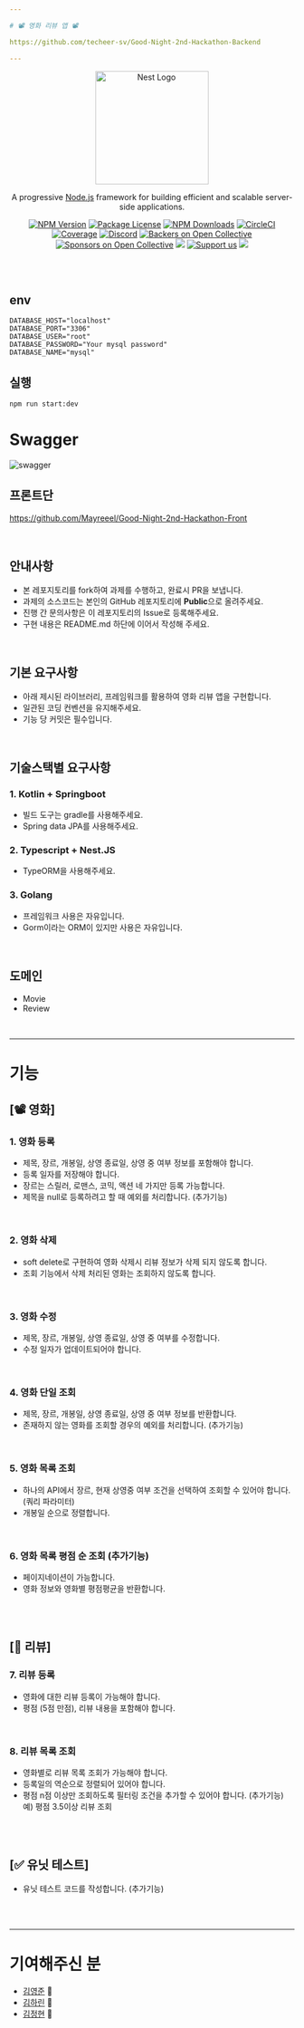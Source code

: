 ```yaml
---

# 📽️ 영화 리뷰 앱 📽️

https://github.com/techeer-sv/Good-Night-2nd-Hackathon-Backend

---
```


<p align="center">
  <a href="http://nestjs.com/" target="blank"><img src="https://nestjs.com/img/logo-small.svg" width="200" alt="Nest Logo" /></a>
</p>

[circleci-image]: https://img.shields.io/circleci/build/github/nestjs/nest/master?token=abc123def456
[circleci-url]: https://circleci.com/gh/nestjs/nest

  <p align="center">A progressive <a href="http://nodejs.org" target="_blank">Node.js</a> framework for building efficient and scalable server-side applications.</p>
    <p align="center">
<a href="https://www.npmjs.com/~nestjscore" target="_blank"><img src="https://img.shields.io/npm/v/@nestjs/core.svg" alt="NPM Version" /></a>
<a href="https://www.npmjs.com/~nestjscore" target="_blank"><img src="https://img.shields.io/npm/l/@nestjs/core.svg" alt="Package License" /></a>
<a href="https://www.npmjs.com/~nestjscore" target="_blank"><img src="https://img.shields.io/npm/dm/@nestjs/common.svg" alt="NPM Downloads" /></a>
<a href="https://circleci.com/gh/nestjs/nest" target="_blank"><img src="https://img.shields.io/circleci/build/github/nestjs/nest/master" alt="CircleCI" /></a>
<a href="https://coveralls.io/github/nestjs/nest?branch=master" target="_blank"><img src="https://coveralls.io/repos/github/nestjs/nest/badge.svg?branch=master#9" alt="Coverage" /></a>
<a href="https://discord.gg/G7Qnnhy" target="_blank"><img src="https://img.shields.io/badge/discord-online-brightgreen.svg" alt="Discord"/></a>
<a href="https://opencollective.com/nest#backer" target="_blank"><img src="https://opencollective.com/nest/backers/badge.svg" alt="Backers on Open Collective" /></a>
<a href="https://opencollective.com/nest#sponsor" target="_blank"><img src="https://opencollective.com/nest/sponsors/badge.svg" alt="Sponsors on Open Collective" /></a>
  <a href="https://paypal.me/kamilmysliwiec" target="_blank"><img src="https://img.shields.io/badge/Donate-PayPal-ff3f59.svg"/></a>
    <a href="https://opencollective.com/nest#sponsor"  target="_blank"><img src="https://img.shields.io/badge/Support%20us-Open%20Collective-41B883.svg" alt="Support us"></a>
  <a href="https://twitter.com/nestframework" target="_blank"><img src="https://img.shields.io/twitter/follow/nestframework.svg?style=social&label=Follow"></a>
</p>
  <!--[![Backers on Open Collective](https://opencollective.com/nest/backers/badge.svg)](https://opencollective.com/nest#backer)
  [![Sponsors on Open Collective](https://opencollective.com/nest/sponsors/badge.svg)](https://opencollective.com/nest#sponsor)-->

<br><br>

## env

```
DATABASE_HOST="localhost"
DATABASE_PORT="3306"
DATABASE_USER="root"
DATABASE_PASSWORD="Your mysql password"
DATABASE_NAME="mysql"
```

## 실행
```
npm run start:dev
```

# Swagger

![swagger](https://github.com/Mayreeel/Good-Night-2nd-Hackathon-Back/assets/112528747/ef15f1be-dd0d-49df-9a5d-4608bba3a851)


## 프론트단

https://github.com/Mayreeel/Good-Night-2nd-Hackathon-Front

<br>

## 안내사항
- 본 레포지토리를 fork하여 과제를 수행하고, 완료시 PR을 보냅니다.
- 과제의 소스코드는 본인의 GitHub 레포지토리에 **Public**으로 올려주세요.
- 진행 간 문의사항은 이 레포지토리의 Issue로 등록해주세요.
- 구현 내용은 README.md 하단에 이어서 작성해 주세요.

<br>

## 기본 요구사항
- 아래 제시된 라이브러리, 프레임워크를 활용하여 영화 리뷰 앱을 구현합니다.
- 일관된 코딩 컨벤션을 유지해주세요.
- 기능 당 커밋은 필수입니다.

<br>

## 기술스택별 요구사항

### 1. Kotlin + Springboot
- 빌드 도구는 gradle를 사용해주세요.
- Spring data JPA를 사용해주세요.

### 2. Typescript + Nest.JS
- TypeORM을 사용해주세요.

### 3. Golang
- 프레임워크 사용은 자유입니다.
- Gorm이라는 ORM이 있지만 사용은 자유입니다.

<br>

## 도메인

- Movie
- Review

<br>

---

# 기능

## [📽️ 영화]

### 1. 영화 등록
  - 제목, 장르, 개봉일, 상영 종료일, 상영 중 여부 정보를 포함해야 합니다.
  - 등록 일자를 저장해야 합니다.
  - 장르는 스릴러, 로맨스, 코믹, 액션 네 가지만 등록 가능합니다.
  - 제목을 null로 등록하려고 할 때 예외를 처리합니다. (추가기능)
    
<br>
 
### 2. 영화 삭제
  - soft delete로 구현하여 영화 삭제시 리뷰 정보가 삭제 되지 않도록 합니다.
  - 조회 기능에서 삭제 처리된 영화는 조회하지 않도록 합니다.

<br>
 
### 3. 영화 수정
  - 제목, 장르, 개봉일, 상영 종료일, 상영 중 여부를 수정합니다.
  - 수정 일자가 업데이트되어야 합니다.

 <br>

### 4. 영화 단일 조회
  - 제목, 장르, 개봉일, 상영 종료일, 상영 중 여부 정보를 반환합니다.
  - 존재하지 않는 영화를 조회할 경우의 예외를 처리합니다. (추가기능)

 <br>

### 5. 영화 목록 조회
  - 하나의 API에서 장르, 현재 상영중 여부 조건을 선택하여 조회할 수 있어야 합니다. (쿼리 파라미터)
  - 개봉일 순으로 정렬합니다.

 <br>
    
### 6. 영화 목록 평점 순 조회 (추가기능)
  - 페이지네이션이 가능합니다.
  - 영화 정보와 영화별 평점평균을 반환합니다.

 <br> <br>

## [📝 리뷰]

### 7. 리뷰 등록
  - 영화에 대한 리뷰 등록이 가능해야 합니다.
  - 평점 (5점 만점), 리뷰 내용을 포함해야 합니다.

<br>

### 8. 리뷰 목록 조회
  - 영화별로 리뷰 목록 조회가 가능해야 합니다.
  - 등록일의 역순으로 정렬되어 있어야 합니다.
  - 평점 n점 이상만 조회하도록 필터링 조건을 추가할 수 있어야 합니다. (추가기능)
       예) 평점 3.5이상 리뷰 조회

<br><br>

## [✅ 유닛 테스트]
  - 유닛 테스트 코드를 작성합니다. (추가기능)

<br><br>

---

# 기여해주신 분

- [김영준](https://github.com/0BVer) 🦫
- [김하린](https://github.com/kimhalin) 🦦
- [김정현](https://github.com/kjeongh) 🦌
